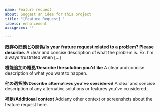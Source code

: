 ```yaml
---
name: Feature request
about: Suggest an idea for this project
title: "[Feature Request] "
labels: enhancement
assignees: ''

---
```


**既存の問題との関係/Is your feature request related to a problem? Please describe.**
A clear and concise description of what the problem is. Ex. I'm always frustrated when [...]

**機能追加の概要/Describe the solution you'd like**
A clear and concise description of what you want to happen.

**他の選択肢/Describe alternatives you've considered**
A clear and concise description of any alternative solutions or features you've considered.

**補足/Additional context**
Add any other context or screenshots about the feature request here.
